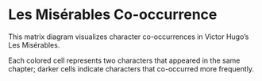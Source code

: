 Les Misérables Co-occurrence
====

This matrix diagram visualizes character co-occurrences in Victor Hugo’s Les Misérables.

Each colored cell represents two characters that appeared in the same chapter; darker cells indicate characters that co-occurred more frequently.

